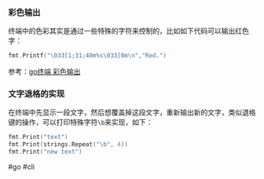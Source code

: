 ### 彩色输出
终端中的色彩其实是通过一些特殊的字符来控制的，比如如下代码可以输出红色字：
``` go
fmt.Printf("\033[1;31;40m%s\033[0m\n","Red.")
```
参考：[go终端 彩色输出](https://zhuanlan.zhihu.com/p/76751728)
### 文字退格的实现
在终端中先显示一段文字，然后想覆盖掉这段文字，重新输出新的文字，类似退格键的操作，可以打印特殊字符`\b`来实现，如下：
``` go
fmt.Print("text")
fmt.Print(strings.Repeat("\b", 4))
fmt.Print("new text")
```

#go #cli